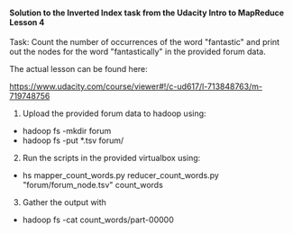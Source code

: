 #### Solution to the Inverted Index task from the Udacity Intro to MapReduce Lesson 4

Task: Count the number of occurrences of the word "fantastic" and print out the nodes for the
word "fantastically" in the provided forum data.

The actual lesson can be found here:

 https://www.udacity.com/course/viewer#!/c-ud617/l-713848763/m-719748756

1. Upload the provided forum data to hadoop using:
  * hadoop fs -mkdir forum
  * hadoop fs -put *.tsv forum/

2. Run the scripts in the provided virtualbox using:
  * hs mapper_count_words.py reducer_count_words.py "forum/forum_node.tsv" count_words

3. Gather the output with
  * hadoop fs -cat count_words/part-00000
